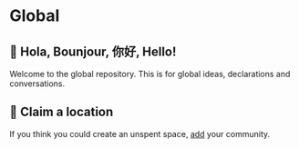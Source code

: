 # Global

## 👋 Hola, Bounjour, 你好, Hello!
Welcome to the global repository. This is for global ideas, declarations and conversations.

## 📍 Claim a location
If you think you could create an unspent space, [add](https://github.com/unspentspace/global/issues/new?assignees=&labels=community&projects=&template=add-community.md&title=New+Community) your community.
